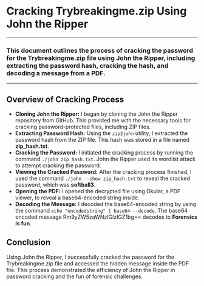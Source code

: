 <h1>Cracking Trybreakingme.zip Using John the Ripper</h1>
<hr>
<h3>This document outlines the process of cracking the password for the Trybreakingme.zip file using John the Ripper, including extracting the password hash, cracking the hash, and decoding a message from a PDF.</h3>
<hr>

<h2>Overview of Cracking Process</h2>
<ul>
    <li><strong>Cloning John the Ripper:</strong> I began by cloning the John the Ripper repository from GitHub. This provided me with the necessary tools for cracking password-protected files, including ZIP files.</li>
    <li><strong>Extracting Password Hash:</strong> Using the <code>zip2john</code> utility, I extracted the password hash from the ZIP file. This hash was stored in a file named <strong>zip_hash.txt</strong>.</li>
    <li><strong>Cracking the Password:</strong> I initiated the cracking process by running the command <code>./john zip_hash.txt</code>. John the Ripper used its wordlist attack to attempt cracking the password.</li>
    <li><strong>Viewing the Cracked Password:</strong> After the cracking process finished, I used the command <code>./john --show zip_hash.txt</code> to reveal the cracked password, which was <strong>softball3</strong>.</li>
    <li><strong>Opening the PDF:</strong> I opened the decrypted file using Okular, a PDF viewer, to reveal a base64-encoded string inside.</li>
    <li><strong>Decoding the Message:</strong> I decoded the base64-encoded string by using the command <code>echo "encodedstring" | base64 --decode</code>. The base64 encoded message Rm9yZW5zaWNzIGlzIGZ1bg== decodes to <strong>Forensics is fun</strong>.</li>
</ul>

<h2>Conclusion</h2>
<p>Using John the Ripper, I successfully cracked the password for the Trybreakingme.zip file and accessed the hidden message inside the PDF file. This process demonstrated the efficiency of John the Ripper in password cracking and the fun of forensic challenges.</p>
